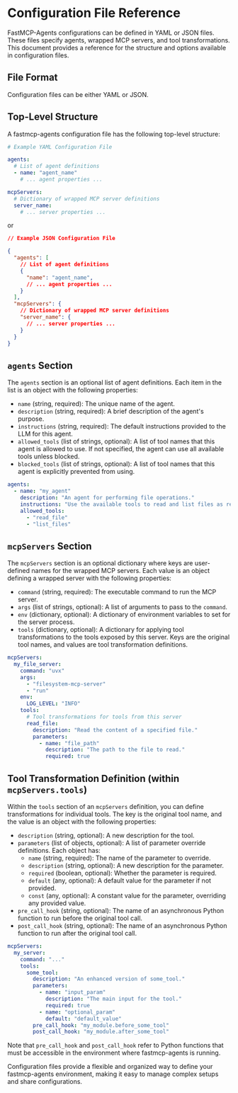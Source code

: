 # Configuration File Reference

FastMCP-Agents configurations can be defined in YAML or JSON files. These files specify agents, wrapped MCP servers, and tool transformations. This document provides a reference for the structure and options available in configuration files.

## File Format

Configuration files can be either YAML or JSON.

## Top-Level Structure

A fastmcp-agents configuration file has the following top-level structure:

```yaml
# Example YAML Configuration File

agents:
  # List of agent definitions
  - name: "agent_name"
    # ... agent properties ...

mcpServers:
  # Dictionary of wrapped MCP server definitions
  server_name:
    # ... server properties ...
```

or

```json
// Example JSON Configuration File

{
  "agents": [
    // List of agent definitions
    {
      "name": "agent_name",
      // ... agent properties ...
    }
  ],
  "mcpServers": {
    // Dictionary of wrapped MCP server definitions
    "server_name": {
      // ... server properties ...
    }
  }
}
```

## `agents` Section

The `agents` section is an optional list of agent definitions. Each item in the list is an object with the following properties:

*   `name` (string, required): The unique name of the agent.
*   `description` (string, required): A brief description of the agent's purpose.
*   `instructions` (string, required): The default instructions provided to the LLM for this agent.
*   `allowed_tools` (list of strings, optional): A list of tool names that this agent is allowed to use. If not specified, the agent can use all available tools unless blocked.
*   `blocked_tools` (list of strings, optional): A list of tool names that this agent is explicitly prevented from using.

```yaml
agents:
  - name: "my_agent"
    description: "An agent for performing file operations."
    instructions: "Use the available tools to read and list files as requested."
    allowed_tools:
      - "read_file"
      - "list_files"
```

## `mcpServers` Section

The `mcpServers` section is an optional dictionary where keys are user-defined names for the wrapped MCP servers. Each value is an object defining a wrapped server with the following properties:

*   `command` (string, required): The executable command to run the MCP server.
*   `args` (list of strings, optional): A list of arguments to pass to the `command`.
*   `env` (dictionary, optional): A dictionary of environment variables to set for the server process.
*   `tools` (dictionary, optional): A dictionary for applying tool transformations to the tools exposed by this server. Keys are the original tool names, and values are tool transformation definitions.

```yaml
mcpServers:
  my_file_server:
    command: "uvx"
    args:
      - "filesystem-mcp-server"
      - "run"
    env:
      LOG_LEVEL: "INFO"
    tools:
      # Tool transformations for tools from this server
      read_file:
        description: "Read the content of a specified file."
        parameters:
          - name: "file_path"
            description: "The path to the file to read."
            required: true
```

## Tool Transformation Definition (within `mcpServers.tools`)

Within the `tools` section of an `mcpServers` definition, you can define transformations for individual tools. The key is the original tool name, and the value is an object with the following properties:

*   `description` (string, optional): A new description for the tool.
*   `parameters` (list of objects, optional): A list of parameter override definitions. Each object has:
    *   `name` (string, required): The name of the parameter to override.
    *   `description` (string, optional): A new description for the parameter.
    *   `required` (boolean, optional): Whether the parameter is required.
    *   `default` (any, optional): A default value for the parameter if not provided.
    *   `const` (any, optional): A constant value for the parameter, overriding any provided value.
*   `pre_call_hook` (string, optional): The name of an asynchronous Python function to run before the original tool call.
*   `post_call_hook` (string, optional): The name of an asynchronous Python function to run after the original tool call.

```yaml
mcpServers:
  my_server:
    command: "..."
    tools:
      some_tool:
        description: "An enhanced version of some_tool."
        parameters:
          - name: "input_param"
            description: "The main input for the tool."
            required: true
          - name: "optional_param"
            default: "default_value"
        pre_call_hook: "my_module.before_some_tool"
        post_call_hook: "my_module.after_some_tool"
```

Note that `pre_call_hook` and `post_call_hook` refer to Python functions that must be accessible in the environment where fastmcp-agents is running.

Configuration files provide a flexible and organized way to define your fastmcp-agents environment, making it easy to manage complex setups and share configurations.

